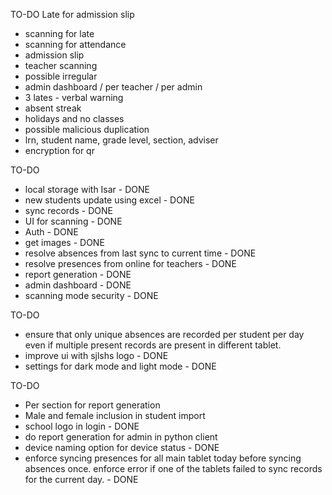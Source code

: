 TO-DO
Late for admission slip
- scanning for late
- scanning for attendance
- admission slip
- teacher scanning
- possible irregular
- admin dashboard / per teacher / per admin
- 3 lates - verbal warning
- absent streak
- holidays and no classes
- possible malicious duplication
- lrn, student name, grade level, section, adviser
- encryption for qr


TO-DO
- local storage with Isar - DONE
- new students update using excel - DONE
- sync records - DONE
- UI for scanning - DONE
- Auth - DONE
- get images - DONE
- resolve absences from last sync to current time - DONE
- resolve presences from online for teachers - DONE
- report generation - DONE
- admin dashboard - DONE
- scanning mode security - DONE


TO-DO
- ensure that only unique absences are recorded per student per day even if multiple present records are present in different tablet.
- improve ui with sjlshs logo - DONE
- settings for dark mode and light mode - DONE



TO-DO
- Per section for report generation
- Male and female inclusion in student import
- school logo in login - DONE
- do report generation for admin in python client
- device naming option for device status - DONE
- enforce syncing presences for all main tablet today before syncing absences once. enforce error if one of the tablets failed to sync records for the current day. - DONE
